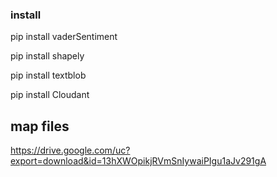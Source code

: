 ### install
pip install vaderSentiment

pip install shapely

pip install textblob

pip install Cloudant

## map files
https://drive.google.com/uc?export=download&id=13hXWOpikjRVmSnIywaiPIgu1aJv291gA
